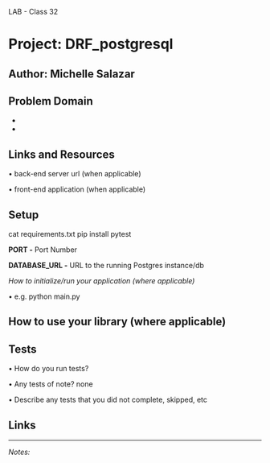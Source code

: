 LAB - Class 32
# Project: DRF_postgresql
**Author:** Michelle Salazar
----
## Problem Domain

<ul><li>
</li><li>
</li></ul>

## Links and Resources

• back-end server url (when applicable)<br>

• front-end application (when applicable)

## Setup

cat requirements.txt
pip install pytest

**PORT -** Port Number

**DATABASE_URL -** URL to the running Postgres instance/db

*How to initialize/run your application (where applicable)*

• e.g. python main.py

## How to use your library (where applicable)

## Tests

• How do you run tests?
  
• Any tests of note?
  none

• Describe any tests that you did not complete, skipped, etc

## Links
---
*Notes:*
